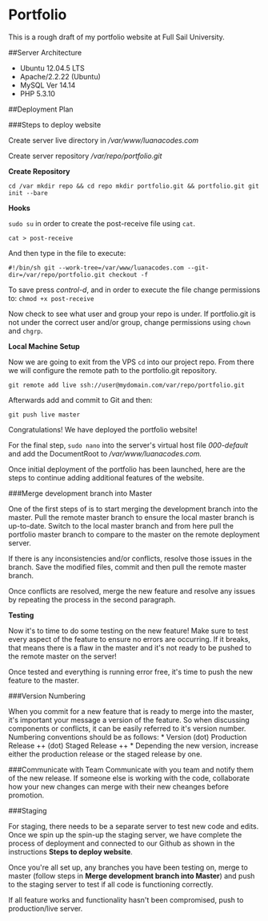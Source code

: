 # Portfolio

This is a rough draft of my portfolio website at Full Sail University.

##Server Architecture

* Ubuntu 12.04.5 LTS
* Apache/2.2.22 (Ubuntu)
* MySQL Ver 14.14
* PHP 5.3.10

##Deployment Plan

###Steps to deploy website

Create server live directory in */var/www/luanacodes.com*

Create server repository */var/repo/portfolio.git*

 **Create Repository**

 `cd /var
  mkdir repo && cd repo
  mkdir portfolio.git && portfolio.git
  git init --bare`

 **Hooks**

 `sudo su` in order to create the post-receive file using  `cat`.
 
  `cat > post-receive`
  
  And then type in the file to execute:
  
   `#!/bin/sh
    git --work-tree=/var/www/luanacodes.com --git-dir=/var/repo/portfolio.git checkout -f`
    
   To save press *control-d*, and in order to execute the file change permissions to:
    `chmod +x post-receive`
   
   Now check to see what user and group your repo is under. If portfolio.git is not under the correct user and/or group, change permissions using `chown` and `chgrp`.
    
 **Local Machine Setup**
 
 Now we are going to exit from the VPS `cd` into our project repo. From there we will configure the remote path to the portfolio.git repository.
 
 `git remote add live ssh://user@mydomain.com/var/repo/portfolio.git`
 
 Afterwards add and commit to Git and then:
 
 `git push live master`
 
 Congratulations! We have deployed the portfolio website! 
 
 For the final step, `sudo nano` into the server's virtual host file *000-default* and add the DocumentRoot to */var/www/luanacodes.com.*

Once initial deployment of the portfolio has been launched, here are the steps to continue adding additional features of the website. 

###Merge development branch into Master

One of the first steps of is to start merging the development branch into the master. Pull the remote master branch  to ensure the local master branch is up-to-date. Switch to the local master branch and from here pull the portfolio master branch to compare to the master on the remote deployment server.

If there is any inconsistencies and/or conflicts, resolve those issues in the branch. Save the modified files, commit and then pull the remote master branch. 

 Once conflicts are resolved, merge the new feature and resolve any issues by repeating the process in the second paragraph. 
  
  **Testing**
  
  Now it's to time to do some testing on the new feature! Make sure to test every aspect of the feature to ensure no errors are occurring. If it breaks, that means there is a flaw in the master and it's not ready to be pushed to the remote master on the server!
  
  Once tested and everything is running error free, it's time to push the new feature to the master.
  
###Version Numbering

When you commit for a new feature that is ready to merge into the master, it's important your message a version of the feature. So when discussing components or conflicts, it can be easily referred to it's version number. Numbering conventions should be as follows:
    * Version (dot) Production Release ++ (dot) Staged Release ++
    * Depending the new version, increase either the production release or the staged release by one.  
                
###Communicate with Team
Communicate with you team and notify them of the new release. If someone else is working with the code, collaborate how your new changes can merge with their new cheanges before promotion. 

###Staging

For staging, there needs to be a separate server to test new code and edits. Once we spin up the spin-up the staging server, we have complete the process of deployment and connected to our Github as shown in the instructions **Steps to deploy website**.

Once you're all set up, any branches you have been testing on, merge to master (follow steps in **Merge development branch into Master**) and push to the staging server to test if all code is functioning correctly. 

If all feature works and functionality hasn't been compromised, push to production/live server. 




  
  
